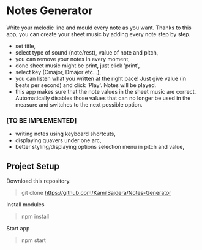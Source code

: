 # Notes Generator

Write your melodic line and mould every note as you want. Thanks to this app, you can create your sheet music by adding every note step by step. 

- set title,
- select type of sound (note/rest), value of note and pitch,
- you can remove your notes in every moment,
- done sheet music might be print, just click 'print',
- select key (Cmajor, Dmajor etc...),
- you can listen what you written at the right pace! Just give value (in beats per second) and click 'Play'. Notes will be played.
- this app makes sure that the note values ​​in the sheet music are correct. Automatically disables those values ​​that can no longer be used in the measure and switches to the next possible option.

### [TO BE IMPLEMENTED]
- writing notes using keyboard shortcuts,
- displaying quavers under one arc,
- better styling/displaying options selection menu in pitch and value,

## Project Setup

Download this repository.
>  git clone https://github.com/KamilSajdera/Notes-Generator

Install modules
> npm install

Start app
> npm start

